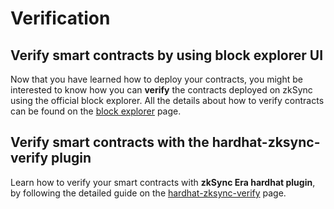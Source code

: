 # Verification

## Verify smart contracts by using block explorer UI

Now that you have learned how to deploy your contracts, you might be interested to know how you can **verify** the contracts deployed on zkSync using the official block explorer. All the details about how to verify contracts can be found on the [block explorer]() page.


## Verify smart contracts with the hardhat-zksync-verify plugin

Learn how to verify your smart contracts with **zkSync Era hardhat plugin**, by following the detailed guide on the [hardhat-zksync-verify]() page.